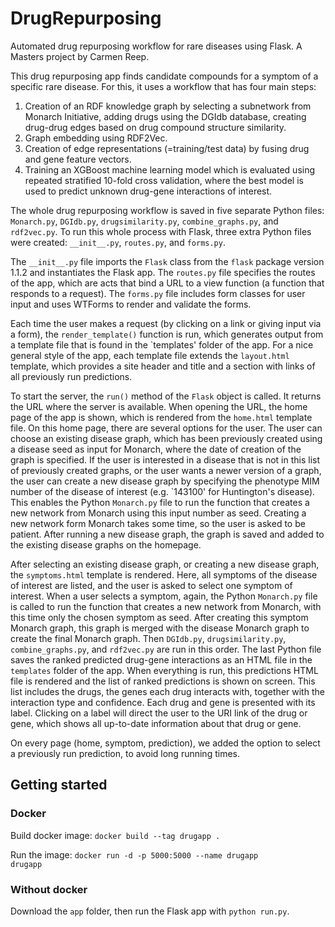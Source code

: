 # DrugRepurposing

Automated drug repurposing workflow for rare diseases using Flask.
A Masters project by Carmen Reep.

This drug repurposing app finds candidate compounds for a symptom of a specific rare disease.
For this, it uses a workflow that has four main steps:
1. Creation of an RDF knowledge graph by selecting a subnetwork from Monarch Initiative, adding drugs using the DGIdb database, creating drug-drug edges based on drug compound structure similarity.
2. Graph embedding using RDF2Vec.
3. Creation of edge representations (=training/test data) by fusing drug and gene feature vectors.
4. Training an XGBoost machine learning model which is evaluated using repeated stratified 10-fold cross validation, where the best model is used to predict unknown drug-gene interactions of interest.

The whole drug repurposing workflow is saved in five separate Python files: <code>Monarch.py</code>, <code>DGIdb.py</code>, <code>drugsimilarity.py</code>, <code>combine_graphs.py</code>, and <code>rdf2vec.py</code>. To run this whole process with Flask, three extra Python files were created: <code>\_\_init\_\_.py</code>, `routes.py`, and `forms.py`. 

The `__init__.py` file imports the `Flask` class from the `flask` package version 1.1.2 and instantiates the Flask app. The `routes.py` file specifies the routes of the app, which are acts that bind a URL to a view function (a function that responds to a request). The `forms.py` file includes form classes for user input and uses WTForms to render and validate the forms.

Each time the user makes a request (by clicking on a link or giving input via a form), the `render_template()` function is run, which generates output from a template file that is found in the \`templates\' folder of the app. For a nice general style of the app, each template file extends the `layout.html` template, which provides a site header and title and a section with links of all previously run predictions.

To start the server, the `run()` method of the `Flask` object is called. It returns the URL where the server is available. When opening the URL, the home page of the app is shown, which is rendered from the `home.html` template file. On this home page, there are several options for the user. The user can choose an existing disease graph, which has been previously created using a disease seed as input for Monarch, where the date of creation of the graph is specified. If the user is interested in a disease that is not in this list of previously created graphs, or the user wants a newer version of a graph, the user can create a new disease graph by specifying the phenotype MIM number of the disease of interest (e.g. \`143100\' for Huntington's disease). This enables the Python `Monarch.py` file to run the function that creates a new network from Monarch using this input number as seed. Creating a new network form Monarch takes some time, so the user is asked to be patient. After running a new disease graph, the graph is saved and added to the existing disease graphs on the homepage.

After selecting an existing disease graph, or creating a new disease graph, the `symptoms.html` template is rendered. Here, all symptoms of the disease of interest are listed, and the user is asked to select one symptom of interest. When a user selects a symptom, again, the Python `Monarch.py` file is called to run the function that creates a new network from Monarch, with this time only the chosen symptom as seed. After creating this symptom Monarch graph, this graph is merged with the disease Monarch graph to create the final Monarch graph. Then `DGIdb.py`, `drugsimilarity.py`, `combine_graphs.py`, and `rdf2vec.py` are run in this order. The last Python file saves the ranked predicted drug-gene interactions as an HTML file in the `templates` folder of the app. When everything is run, this predictions HTML file is rendered and the list of ranked predictions is shown on screen. This list includes the drugs, the genes each drug interacts with, together with the interaction type and confidence. Each drug and gene is presented with its label. Clicking on a label will direct the user to the URI link of the drug or gene, which shows all up-to-date information about that drug or gene.

On every page (home, symptom, prediction), we added the option to select a previously run prediction, to avoid long running times.

## Getting started
### Docker
Build docker image: <code>docker build --tag drugapp .</code>

Run the image: <code>docker run -d -p 5000:5000 --name drugapp drugapp</code>
### Without docker
Download the `app` folder, then run the Flask app with <code>python run.py</code>. 


